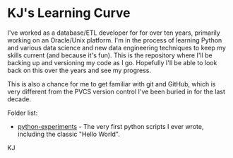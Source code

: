 # KJ's Learning Curve

I've worked as a database/ETL developer for for over ten years, primarily working on an Oracle/Unix platform. I'm in the process of learning Python and various data science and new data engineering techniques to keep my skills current (and because it's fun). This is the repository where I'll be backing up and versioning my code as I go. Hopefully I'll be able to look back on this over the years and see my progress.

This is also a chance for me to get familiar with git and GitHub, which is very different from the PVCS version control I've been buried in for the last decade.

Folder list:

* [python-experiments](https://github.com/stompydragons/stompy-learns/tree/master/python-experiments "python-experiments folder") - The very first python scripts I ever wrote, including the classic "Hello World".

KJ
